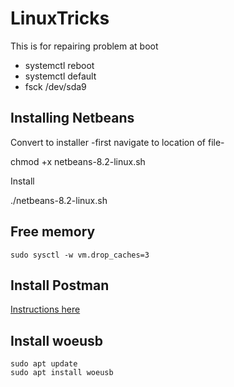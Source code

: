 # LinuxTricks

This is for repairing problem at boot
* systemctl reboot
* systemctl default
* fsck /dev/sda9

## Installing Netbeans

Convert to installer -first navigate to location of file-

chmod +x netbeans-8.2-linux.sh

Install

./netbeans-8.2-linux.sh

## Free memory

```sudo sysctl -w vm.drop_caches=3```


## Install Postman

[Instructions here](https://www.getpostman.com/docs/postman/launching_postman/installation_and_updates)

## Install woeusb
```sudo add-apt-repository ppa:nilarimogard/webupd8
sudo apt update
sudo apt install woeusb
```
